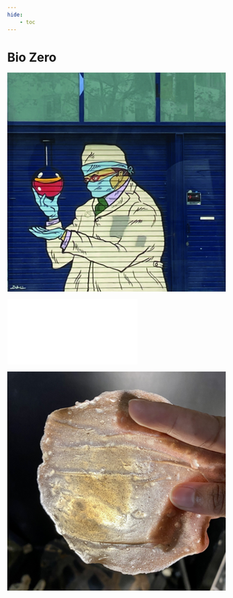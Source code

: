 ```yaml
---
hide:
    - toc
---
```


# **Bio Zero**


![](../images/biobio.jpeg)

![](../images/Evolution.pdf)

![](../images/mat.jpeg)
